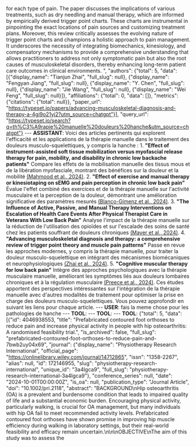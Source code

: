 for each type of pain. The paper discusses the implications of various treatments, such as dry needling and manual therapy, which are informed by empirically derived trigger point charts. These charts are instrumental in pinpointing the exact locations of pain sources and customizing treatment plans. Moreover, this review critically assesses the evolving nature of trigger point charts and champions a holistic approach to pain management. It underscores the necessity of integrating biomechanics, kinesiology, and compensatory mechanisms to provide a comprehensive understanding that allows practitioners to address not only symptomatic pain but also the root causes of musculoskeletal disorders, thereby enhancing long-term patient care outcomes in clinical environments. ", "authors": {"total": 5, "data": [{"display_name": "Tianjun Zhai", "full_slug": null}, {"display_name": "Fengyan Jiang", "full_slug": null}, {"display_name": "Y. Chen", "full_slug": null}, {"display_name": "Jie Wang", "full_slug": null}, {"display_name": "Wei Feng", "full_slug": null}]}, "affiliations": {"total": 0, "data": []}, "metrics": {"citations": {"total": null}}, "paper_url": "https://typeset.io/papers/advancing-musculoskeletal-diagnosis-and-therapy-a-4gi9o21yj2?utm_source=chatgpt"}], "query_url": "https://typeset.io/search?q=th%C3%A9rapie%20manuelle%20douleurs%20hanche&utm_source=chatgpt"} --- **ASSISTANT**: Voici des articles pertinents qui explorent l'efficacité et les applications de la thérapie manuelle dans le traitement des douleurs musculo-squelettiques, y compris la hanche : 1. **"Effect of instrument-assisted soft tissue mobilization versus myofascial release therapy for pain, mobility, and disability in chronic low backache patients"** Compare les effets de la mobilisation manuelle des tissus mous et de la libération myofasciale, montrant des bénéfices sur la douleur et la mobilité [(Mahmood et al., 2024)](https://typeset.io/papers/effect-of-instrument-assisted-soft-tissue-mobilization-1v54c8owe5). 2. **"Effect of exercise and manual therapy or kinesiotaping on sEMG and pain perception in chronic low back pain"** Évalue l'effet combiné des exercices et de la thérapie manuelle sur l'activité musculaire et la perception de la douleur, démontrant une amélioration significative des paramètres mesurés [(Blanco-Gímenz et al., 2024)](https://typeset.io/papers/effect-of-exercise-and-manual-therapy-or-kinesiotaping-on-4882qwicb4). 3. **"The Influence of Active, Passive, and Manual Therapy Interventions on Escalation of Health Care Events After Physical Therapist Care in Veterans With Low Back Pain"** Analyse l'impact de la thérapie manuelle sur la réduction de l'utilisation des opioïdes et sur l'escalade des soins de santé chez les patients souffrant de douleurs chroniques [(Mayer et al., 2024)](https://typeset.io/papers/the-influence-of-active-passive-and-manual-therapy-4u7lbr2w9k). 4. **"Advancing musculoskeletal diagnosis and therapy: a comprehensive review of trigger point theory and muscle pain patterns"** Passe en revue les approches modernes, y compris la thérapie manuelle, pour traiter la douleur musculo-squelettique en intégrant des mécanismes biomécaniques et neurophysiologiques [(Zhai et al., 2024)](https://typeset.io/papers/advancing-musculoskeletal-diagnosis-and-therapy-a-4gi9o21yj2). 5. **"Cognitive muscular therapy for low back pain"** Intègre des approches psychologiques avec la thérapie musculaire manuelle, améliorant les symptômes liés aux douleurs lombaires chroniques et à la régulation musculaire [(Preece et al., 2024)](https://typeset.io/papers/cognitive-muscular-therapy-for-low-back-pain-7b7ma0dfyw86). Ces études apportent des perspectives intéressantes sur l'intégration de la thérapie manuelle avec d'autres modalités de traitement pour optimiser la prise en charge des douleurs musculo-squelettiques. Vous pouvez approfondir en suivant les liens pour chaque article. --- **USER**: fais la meme chose pour les pathologies de hanche --- **TOOL**: --- **TOOL**: --- **TOOL**: {"total": 5, "data": [{"id": 4046938553, "title": "Prefabricated contoured foot orthoses to reduce pain and increase physical activity in people with hip osteoarthritis: A randomised feasibility trial.", "is_archived": false, "full_slug": "prefabricated-contoured-foot-orthoses-to-reduce-pain-and-7bwb2uy04x69", "journal": {"display_name": "Physiotherapy Research International", "official_page": "https://onlinelibrary.wiley.com/journal/14712865", "issn": "1358-2267", "alias": null, "id": 172146955, "slug": "physiotherapy-research-international", "unique_id": "3a4lgca9", "full_slug": "physiotherapy-research-international-3a4lgca9"}, "conference_series": null, "date": "2024-10-01T00:00:00Z", "is_oa": null, "publication_type": "Journal Article", "doi": "10.1002/pri.2118", "abstract": "BACKGROUND\nHip osteoarthritis (OA) is a prevalent and burdensome condition that leads to impaired quality of life and a substantial economic burden. Encouraging physical activity, particularly walking, is crucial for OA management, but many individuals with hip OA fail to meet recommended activity levels. Prefabricated contoured foot orthoses have shown promise in improving hip muscle efficiency during walking in laboratory settings, but their real-world feasibility and efficacy remain uncertain.\n\n\nOBJECTIVE\nThe aim of this study was to assess the
